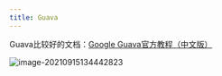 ```yaml
---
title: Guava
---
```


Guava比较好的文档：[Google Guava官方教程（中文版）](https://wizardforcel.gitbooks.io/guava-tutorial/content/1.html)

![image-20210915134442823](https://figure-bed.chua-n.com/Java/59.png)

